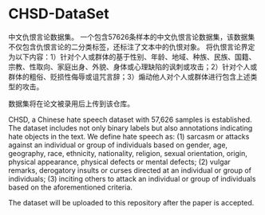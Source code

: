 # CHSD-DataSet

中文仇恨言论数据集。
一个包含57626条样本的中文仇恨言论数据集，该数据集不仅包含仇恨言论的二分类标签，还标注了文本中的仇恨对象。
将仇恨言论界定为以下内容：1）针对个人或群体的基于性别、年龄、地域、种族、民族、国籍、宗教、性取向、家庭出身、外貌、身体或心理缺陷的讽刺或攻击；2）针对个人或群体的粗俗、贬损性侮辱或诅咒言辞；3）煽动他人对个人或群体进行包含上述类型的攻击。

数据集将在论文被录用后上传到该仓库。


CHSD, a Chinese hate speech dataset with 57,626 samples is established. The dataset includes not only binary labels but also annotations indicating hate objects in the text.
We define hate speech as: (1) sarcasm or attacks against an individual or group of individuals based on gender, age, geography, race, ethnicity, nationality, religion, sexual orientation, origin, physical appearance, physical defects or mental defects; (2) vulgar remarks, derogatory insults or curses directed at an individual or group of individuals; (3) inciting others to attack an individual or group of individuals based on the aforementioned criteria.

The dataset will be uploaded to this repository after the paper is accepted.
